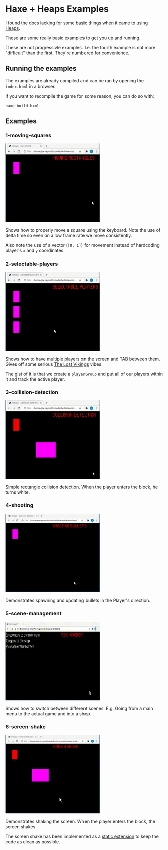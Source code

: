 # Haxe + Heaps Examples

I found the docs lacking for some basic things when it came to using
[Heaps](https://heaps.io/).

These are some really basic examples to get you up and running.

These are not progressivle examples. I.e. the fourth example is not more
"difficult" than the first.  They're numbered for convenience.

## Running the examples

The examples are already compiled and can be ran by opening the `index.html` in a browser.

If you want to recompile the game for some reason, you can do so with:

```
haxe build.hxml
```

## Examples

### 1-moving-squares

<img src="./gifs/1-moving-squares.gif" width=300 height=250>

Shows how to properly move a square using the keyboard.  Note the use of delta
time so even on a low frame rate we move consistently.

Also note the use of a vector (`[0, 1]`) for movement instead of hardcoding
player's `x` and `y` coordinates.

### 2-selectable-players

<img src="./gifs/2-selectable-players.gif" width=300 height=250>

Shows how to have multiple players on the screen and TAB between them. Gives
off some serious [The Lost
Vikings](https://en.wikipedia.org/wiki/The_Lost_Vikings) vibes.

The gist of it is that we create a `playerGroup` and put all of our players
within it and track the active player.

### 3-collision-detection

<img src="./gifs/3-collision-detection.gif" width=300 height=250>

Simple rectangle collision detection. When the player enters the block, he
turns white.

### 4-shooting

<img src="./gifs/4-shooting.gif" width=300 height=250>

Demonstrates spawning and updating bullets in the Player's direction.

### 5-scene-management

<img src="./gifs/5-scene-management.gif" width=300 height=250>

Shows how to switch between different scenes.  E.g. Going from a main menu to
the actual game and into a shop.

### 6-screen-shake

<img src="./gifs/6-screen-shake.gif" width=300 height=250>

Demonstrates shaking the screen. When the player enters the block, the screen shakes.

The screen shake has been implemented as a [static extension](https://haxe.org/manual/lf-static-extension.html) to keep the code as clean as possible.
